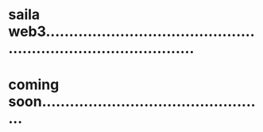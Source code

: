 # saila web3.....................................................................................
# coming soon.................................................
